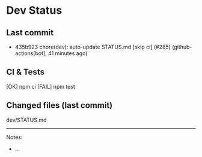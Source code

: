 # Dev Status

## Last commit
- 435b923 chore(dev): auto-update STATUS.md [skip ci] (#285) (github-actions[bot], 41 minutes ago)
## CI & Tests
[OK] npm ci
[FAIL] npm test

## Changed files (last commit)
dev/STATUS.md

---
Notes:
- ...
